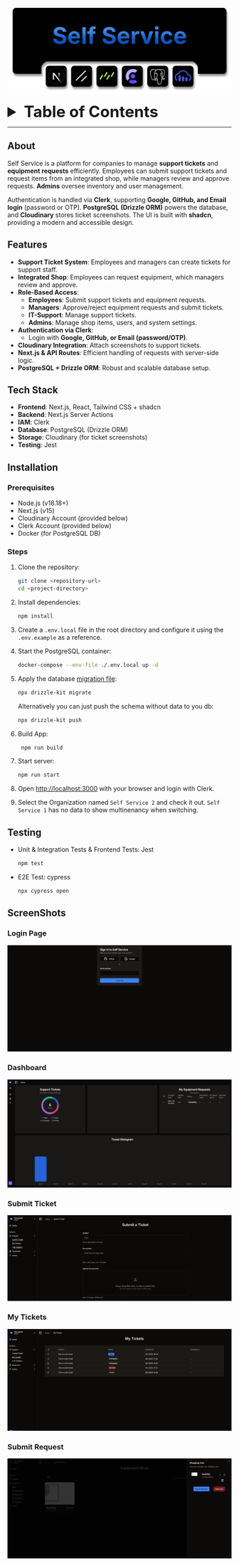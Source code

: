 ![Self-Service Banner](./Self-Service-Banner.png)

<details>
<summary style="font-size: 2.5em; font-weight: bold">Table of Contents</summary>

- [About](#about)
- [Features](#features)
- [Tech Stack](#tech-stack)
- [Installation](#installation)
- [Testing](#testing)
- [ScreenShots](#ScreenShots)

</details>

---

## About

Self Service is a platform for companies to manage **support tickets** and **equipment requests** efficiently. Employees can submit support tickets and request items from an integrated shop, while managers review and approve requests. **Admins** oversee inventory and user management.

Authentication is handled via **Clerk**, supporting **Google, GitHub, and Email login** (password or OTP). **PostgreSQL (Drizzle ORM)** powers the database, and **Cloudinary** stores ticket screenshots. The UI is built with **shadcn**, providing a modern and accessible design.

## Features

- **Support Ticket System**: Employees and managers can create tickets for support staff.
- **Integrated Shop**: Employees can request equipment, which managers review and approve.
- **Role-Based Access**:
    - **Employees**: Submit support tickets and equipment requests.
    - **Managers**: Approve/reject equipment requests and submit tickets.
    - **IT-Support**: Manage support tickets.
    - **Admins**: Manage shop items, users, and system settings.
- **Authentication via Clerk**:
    - Login with **Google, GitHub, or Email (password/OTP)**.
- **Cloudinary Integration**: Attach screenshots to support tickets.
- **Next.js & API Routes**: Efficient handling of requests with server-side logic.
- **PostgreSQL + Drizzle ORM**: Robust and scalable database setup.

## Tech Stack

- **Frontend**: Next.js, React, Tailwind CSS + shadcn
- **Backend**: Next.js Server Actions
- **IAM**: Clerk
- **Database**: PostgreSQL (Drizzle ORM)
- **Storage**: Cloudinary (for ticket screenshots)
- **Testing**: Jest

## Installation

### Prerequisites

- Node.js (v18.18+)
- Next.js (v15)
- Cloudinary Account (provided below)
- Clerk Account (provided below)
- Docker (for PostgreSQL DB)

### Steps

1. Clone the repository:
    ```bash
    git clone <repository-url>
    cd <project-directory>
    ```
2. Install dependencies:

    ```bash
    npm install
    ```

3. Create a `.env.local` file in the root directory and configure it using the `.env.example` as a reference.

4. Start the PostgreSQL container:
    ```bash
    docker-compose --env-file ./.env.local up -d
    ```
5. Apply the database [migration file](./drizzle):
    ```bash
    npx drizzle-kit migrate
    ```
    Alternatively you can just push the schema without data to you db:
    ```bash
    npx drizzle-kit push
    ```
6. Build App:
    ```bash
     npm run build
    ```
7. Start server:
    ```bash
    npm run start
    ```
8. Open [http://localhost:3000](http://localhost:3000) with your browser and login with Clerk.

9. Select the Organization named `Self Service 2` and check it out. `Self Service 1` has no data to show multinenancy when switching.

## Testing
- Unit & Integration Tests & Frontend Tests: Jest
    ```bash
    npm test
    ```
- E2E Test: cypress
    ```bash
    npx cypress open 
    ```

## ScreenShots
### Login Page
![Login](screenshots/Login.png)

### Dashboard
![Dashboard](screenshots/Dashboard.png)

### Submit Ticket
![Submit Ticket](screenshots/Submit_ticket.png)

### My Tickets
![My Tickets](screenshots/My_Tickets.png)

### Submit Request
![Submit Request](screenshots/Submit_Request.png)
